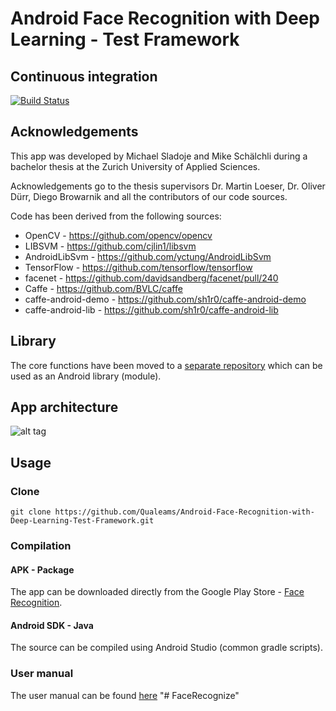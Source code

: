 # Android Face Recognition with Deep Learning - Test Framework
## Continuous integration
[![Build Status](https://travis-ci.org/Qualeams/Android-Face-Recognition-with-Deep-Learning-Test-Framework.svg)](https://travis-ci.org/Qualeams/Android-Face-Recognition-with-Deep-Learning-Test-Framework)
## Acknowledgements
This app was developed by Michael Sladoje and Mike Schälchli during a bachelor thesis at the Zurich University of Applied Sciences.

Acknowledgements go to the thesis supervisors Dr. Martin Loeser, Dr. Oliver Dürr, Diego Browarnik and all the contributors of our code sources.

Code has been derived from the following sources:
- OpenCV - https://github.com/opencv/opencv
- LIBSVM - https://github.com/cjlin1/libsvm
- AndroidLibSvm - https://github.com/yctung/AndroidLibSvm
- TensorFlow - https://github.com/tensorflow/tensorflow
- facenet - https://github.com/davidsandberg/facenet/pull/240
- Caffe - https://github.com/BVLC/caffe
- caffe-android-demo - https://github.com/sh1r0/caffe-android-demo
- caffe-android-lib - https://github.com/sh1r0/caffe-android-lib

## Library
The core functions have been moved to a [separate repository](https://github.com/Qualeams/Android-Face-Recognition-with-Deep-Learning-Library.git) which can be used as an Android library (module).

## App architecture
![alt tag](https://github.com/Qualeams/Android-Face-Recognition-with-Deep-Learning/blob/master/AppArchitecture.png)

## Usage
### Clone
```
git clone https://github.com/Qualeams/Android-Face-Recognition-with-Deep-Learning-Test-Framework.git
```

### Compilation
#### APK - Package
The app can be downloaded directly from the Google Play Store - [Face Recognition](https://play.google.com/store/apps/details?id=ch.zhaw.facerecognition).
#### Android SDK - Java
The source can be compiled using Android Studio (common gradle scripts).

### User manual
The user manual can be found [here](https://github.com/Qualeams/Android-Face-Recognition-with-Deep-Learning/blob/master/USER%20MANUAL.md)
"# FaceRecognize" 
